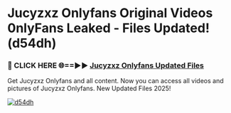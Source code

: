 # Jucyzxz Onlyfans Original Videos 0nlyFans Leaked - Files Updated! (d54dh)

<h3>🔴 CLICK HERE 🌐==►► <a href="https://tinyurl.com/ehrbuxhb" rel="nofollow">Jucyzxz Onlyfans Updated Files</a></h3>

Get Jucyzxz Onlyfans and all content. Now you can access all videos and pictures of Jucyzxz Onlyfans. New Updated Files 2025!

[![d54dh](https://i.imgur.com/lVYEuWS.gif)](https://tinyurl.com/ehrbuxhb)
